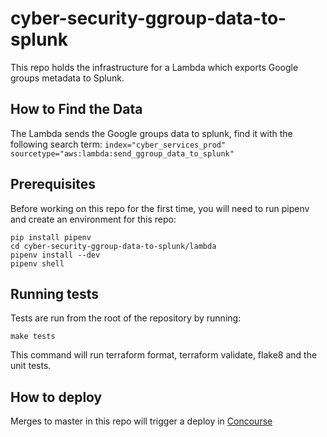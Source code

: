 # cyber-security-ggroup-data-to-splunk
This repo holds the infrastructure for a Lambda which exports Google groups metadata to Splunk.

## How to Find the Data
The Lambda sends the Google groups data to splunk, find it with the following search term:
`index="cyber_services_prod" sourcetype="aws:lambda:send_ggroup_data_to_splunk"`

## Prerequisites

Before working on this repo for the first time, you will need to run pipenv and create an environment for this repo:

```
pip install pipenv
cd cyber-security-ggroup-data-to-splunk/lambda
pipenv install --dev
pipenv shell

```

## Running tests

Tests are run from the root of the repository by running:
 
`make tests`

This command will run terraform format, terraform validate, flake8 and the unit tests.

## How to deploy

Merges to master in this repo will trigger a deploy in [Concourse](https://cd.gds-reliability.engineering/teams/cybersecurity-tools/pipelines/ggroups-to-splunk)